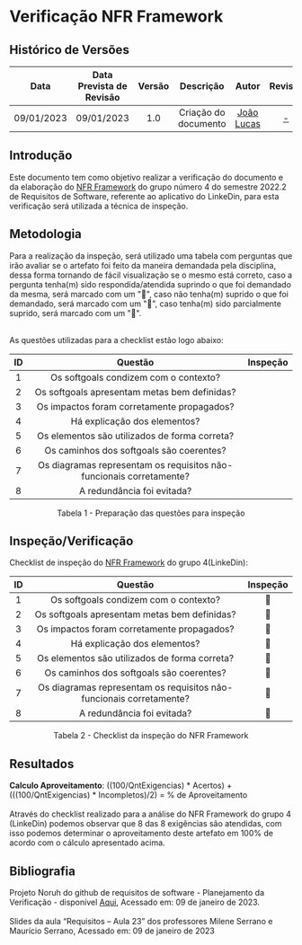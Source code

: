 # Verificação NFR Framework
## <a>Histórico de Versões</a>
|Data|Data Prevista de Revisão|Versão|Descrição|Autor|Revisor|
| :----------: |:-----------:| :------: | :-----------: | :---------: |:---------: |
|09/01/2023|09/01/2023|1.0|Criação do documento| [João Lucas](https://github.com/HacKairos) | [-](https://github.com/) |

## <a>Introdução</a>
Este documento tem como objetivo realizar a verificação do documento e da elaboração do [NFR Framework](https://requisitos-de-software.github.io/2022.2-LinkedIn/modelagem/NFR-framework/) do grupo número 4 do semestre 2022.2 de Requisitos de Software, referente ao aplicativo do LinkeDin, para esta verificação será utilizada a técnica de inspeção.

## <a>Metodologia</a>
Para a realização da inspeção, será utilizado uma tabela com perguntas que irão avaliar se o artefato foi feito da maneira demandada pela disciplina, dessa forma
tornando de fácil visualização se o mesmo está correto, caso a pergunta tenha(m) sido respondida/atendida suprindo o que foi demandado da mesma, será marcado com um "🥇",
caso não tenha(m) suprido o que foi demandado, será marcado com um "🥉", caso tenha(m) sido parcialmente suprido, será marcado com um "🥈".<br></br>

As questões utilizadas para a checklist estão logo abaixo:

<center>

| ID  |                                    Questão                                    | Inspeção |
| :-: | :---------------------------------------------------------------------------: | :------: |
|  1  |Os softgoals condizem com o contexto?                                          |          |
|  2  |Os softgoals apresentam metas bem definidas?                                   |          |
|  3  |Os impactos foram corretamente propagados?                                     |          |
|  4  |Há explicação dos elementos?                                                   |          |
|  5  |Os elementos são utilizados de forma correta?                                  |          |
|  6  |Os caminhos dos softgoals são coerentes?                                       |          |
|  7  |Os diagramas representam os requisitos não-funcionais corretamente?            |          |
|  8  |A redundância foi evitada?                                                     |          |

Tabela 1 - Preparação das questões para inspeção

</center>


## <a>Inspeção/Verificação</a>
Checklist de inspeção do [NFR Framework](https://requisitos-de-software.github.io/2022.2-LinkedIn/modelagem/NFR-framework/) do grupo 4(LinkeDin):

<center>

| ID  |                                    Questão                                    | Inspeção |
| :-: | :---------------------------------------------------------------------------: | :------: |
|  1  |Os softgoals condizem com o contexto?                                          |🥇|
|  2  |Os softgoals apresentam metas bem definidas?                                   |🥇|
|  3  |Os impactos foram corretamente propagados?                                     |🥇|
|  4  |Há explicação dos elementos?                                                   |🥇|
|  5  |Os elementos são utilizados de forma correta?                                  |🥇|
|  6  |Os caminhos dos softgoals são coerentes?                                       |🥇|
|  7  |Os diagramas representam os requisitos não-funcionais corretamente?            |🥇|
|  8  |A redundância foi evitada?                                                     |🥇|

Tabela 2 - Checklist da inspeção do NFR Framework
</center>


## <a>Resultados</a>
<a>**Calculo Aproveitamento**</a>: ((100/QntExigencias) * Acertos) + (((100/QntExigencias) * Incompletos)/2) = % de Aproveitamento<br></br>
Através do checklist realizado para a análise do NFR Framework do grupo 4 (LinkeDin) podemos observar que 8 das 8 exigências são atendidas, com isso podemos determinar o aproveitamento deste artefato em 100% de acordo com o cálculo apresentado acima.

## <a>Bibliografia</a>
Projeto Noruh do github de requisitos de software - Planejamento da Verificação - disponível [Aqui](https://requisitos-de-software.github.io/2022.1-Noruh/analise/verificacao/planejamento/), Acessado em: 09 de janeiro de 2023.<br><br> 
Slides da aula “Requisitos – Aula 23” dos professores Milene Serrano e Maurício Serrano, Acessado em: 09 de janeiro de 2023
